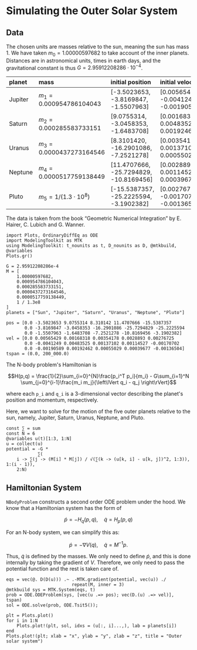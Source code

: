 # Simulating the Outer Solar System

## Data

The chosen units are masses relative to the sun, meaning the sun has mass $1$. We have taken $m_0 = 1.00000597682$ to take account of the inner planets. Distances are in astronomical units, times in earth days, and the gravitational constant is thus $G = 2.95912208286 \cdot 10^{-4}$.

| planet  | mass                        | initial position                        | initial velocity                       |
|:------- |:--------------------------- |:--------------------------------------- |:-------------------------------------- |
| Jupiter | $m_1 = 0.000954786104043$   | [-3.5023653,   -3.8169847,  -1.5507963] | [0.00565429, -0.00412490, -0.00190589] |
| Saturn  | $m_2 = 0.000285583733151$   | [9.0755314,    -3.0458353,  -1.6483708] | [0.00168318,  0.00483525,  0.00192462] |
| Uranus  | $m_3 = 0.0000437273164546$  | [8.3101420,   -16.2901086,  -7.2521278] | [0.00354178,  0.00137102,  0.00055029] |
| Neptune | $m_4 = 0.0000517759138449$  | [11.4707666,  -25.7294829, -10.8169456] | [0.00288930,  0.00114527,  0.00039677] |
| Pluto   | $m_5 = 1/(1.3 \cdot 10^8 )$ | [-15.5387357, -25.2225594,  -3.1902382] | [0.00276725, -0.00170702, -0.00136504] |

The data is taken from the book “Geometric Numerical Integration” by E. Hairer, C. Lubich and G. Wanner.

```@example outersolarsystem
import Plots, OrdinaryDiffEq as ODE
import ModelingToolkit as MTK
using ModelingToolkit: t_nounits as t, D_nounits as D, @mtkbuild, @variables
Plots.gr()

G = 2.95912208286e-4
M = [
    1.00000597682,
    0.000954786104043,
    0.000285583733151,
    0.0000437273164546,
    0.0000517759138449,
    1 / 1.3e8
]
planets = ["Sun", "Jupiter", "Saturn", "Uranus", "Neptune", "Pluto"]

pos = [0.0 -3.5023653 9.0755314 8.310142 11.4707666 -15.5387357
       0.0 -3.8169847 -3.0458353 -16.2901086 -25.7294829 -25.2225594
       0.0 -1.5507963 -1.6483708 -7.2521278 -10.8169456 -3.1902382]
vel = [0.0 0.00565429 0.00168318 0.00354178 0.0028893 0.00276725
       0.0 -0.0041249 0.00483525 0.00137102 0.00114527 -0.00170702
       0.0 -0.00190589 0.00192462 0.00055029 0.00039677 -0.00136504]
tspan = (0.0, 200_000.0)
```

The N-body problem's Hamiltonian is

```math
H(p,q) = \frac{1}{2}\sum_{i=0}^{N}\frac{p_i^T p_i}{m_i} - G\sum_{i=1}^N \sum_{j=0}^{i-1}\frac{m_i m_j}{\left\lVert q_i - q_j \right\rVert}
```

where each ``p_i`` and ``q_i`` is a 3-dimensional vector describing the planet's position and momentum, respectively.

Here, we want to solve for the motion of the five outer planets relative to the sun, namely, Jupiter, Saturn, Uranus, Neptune, and Pluto.

```@example outersolarsystem
const ∑ = sum
const N = 6
@variables u(t)[1:3, 1:N]
u = collect(u)
potential = -G *
            ∑(
    i -> ∑(j -> (M[i] * M[j]) / √(∑(k -> (u[k, i] - u[k, j])^2, 1:3)), 1:(i - 1)),
    2:N)
```

## Hamiltonian System

`NBodyProblem` constructs a second order ODE problem under the hood. We know that a Hamiltonian system has the form of

```math
\dot{p} = -H_{q}(p,q), \quad \dot{q} = H_{p}(p,q)
```

For an N-body system, we can simplify this as:

```math
\dot{p} = -\nabla V(q), \quad \dot{q} = M^{-1} p.
```

Thus, $\dot{q}$ is defined by the masses. We only need to define $\dot{p}$, and this is done internally by taking the gradient of $V$. Therefore, we only need to pass the potential function and the rest is taken care of.

```@example outersolarsystem
eqs = vec(@. D(D(u))) .~ .-MTK.gradient(potential, vec(u)) ./
                         repeat(M, inner = 3)
@mtkbuild sys = MTK.System(eqs, t)
prob = ODE.ODEProblem(sys, [vec(u .=> pos); vec(D.(u) .=> vel)], tspan)
sol = ODE.solve(prob, ODE.Tsit5());
```

```@example outersolarsystem
plt = Plots.plot()
for i in 1:N
    Plots.plot!(plt, sol, idxs = (u[:, i]...,), lab = planets[i])
end
Plots.plot!(plt; xlab = "x", ylab = "y", zlab = "z", title = "Outer solar system")
```

